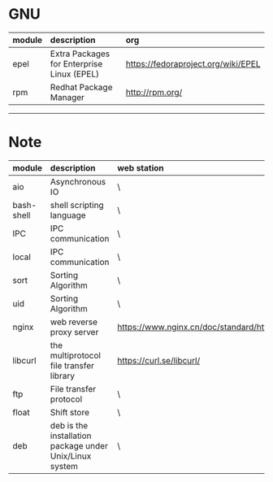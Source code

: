 

# GNU

| module | description | org |
|:-- |:-- |:--|
| epel | Extra Packages for Enterprise Linux (EPEL) | https://fedoraproject.org/wiki/EPEL |
| rpm | Redhat Package Manager | http://rpm.org/ |

---

# Note

| module | description | web station |
|:--|:--|:--|
| aio | Asynchronous IO | \ |
| bash-shell | shell scripting language | \ |
| IPC | IPC communication | \ |
| local | IPC communication | \ |
| sort | Sorting Algorithm | \ |
| uid | Sorting Algorithm | \ |
| nginx | web reverse proxy server | https://www.nginx.cn/doc/standard/httpcore.html |
| libcurl | the multiprotocol file transfer library | https://curl.se/libcurl/ |
| ftp | File transfer protocol | \ |
| float | Shift store | \ |
| deb | deb is the installation package under Unix/Linux system | \ |
